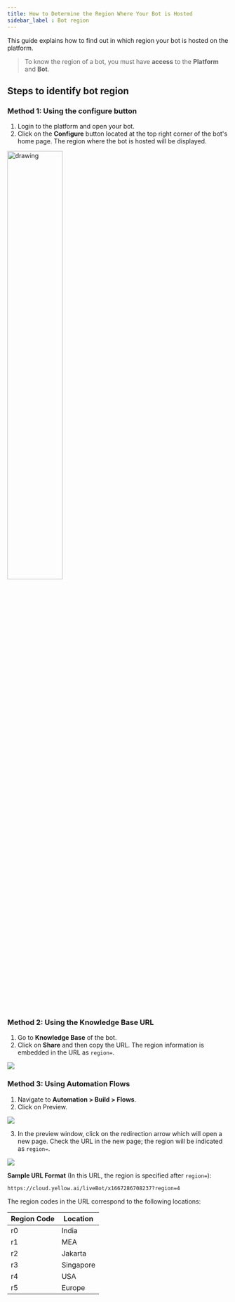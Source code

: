 ```yaml
---
title: How to Determine the Region Where Your Bot is Hosted
sidebar_label : Bot region
---
```



This guide explains how to find out in which region your bot is hosted on the platform.

> To know the region of a bot, you must have **access** to the **Platform** and **Bot**. 

## Steps to identify bot region

### Method 1: Using the configure button

1. Login to the platform and open your bot.
2. Click on the **Configure** button located at the top right corner of the bot's home page. The region where the bot is hosted will be displayed.


<img src="https://lh7-rt.googleusercontent.com/docsz/AD_4nXe_XTCN8_ji0WBoArQxBdy0-KO3uf9QGQ-spCAOA2ZuXMA4rmuL-IX6JtJMwhaF_VOnhEBRaYHFMGxOJhURsHDJqSKKUQ66huYZ7vSIu4ER30kHwWhww-IHv-_LnVTuj7gzHoxwBsM__HS-QgYhM-6nBtc?key=xTkWPmlh-46RdThnX_8ggQ" alt="drawing" width="50%"/> 


### Method 2: Using the Knowledge Base URL

1. Go to **Knowledge Base** of the bot.
2. Click on **Share** and then copy the URL. The region information is embedded in the URL as `region=`.

**![](https://lh7-rt.googleusercontent.com/docsz/AD_4nXdtzX1dZEaqVUvDDo0JM8kw1GA43XFXQLMXb15LKYBmgzrp99WKjapzOLEW7aE-Tf-YnuBJ4w6W8YyProEmda2HyHSG4Yi_NYT91PEecEz5IPAi6OCfU9BMwr933pabQcUWib895-oPHzNdieT9MX-xvFic?key=xTkWPmlh-46RdThnX_8ggQ)**

### Method 3: Using Automation Flows

1. Navigate to **Automation > Build > Flows**.
2. Click on Preview. 

**![](https://lh7-rt.googleusercontent.com/docsz/AD_4nXfW7OCn2Lqbf_aF34xRfXkomi0hhocM-CtK2ewQwDYVdc2hSrvwPmc57YS8BRSWV8lCO84MsPAs_13Waa43Vmfqbtu13VRreSLLyBdQU5VgQUx2XyOa4xj-bimJCa_HC_wC9wMJzmQI3zPQySUpJ9UKCljb?key=xTkWPmlh-46RdThnX_8ggQ)**

3. In the preview window, click on the redirection arrow which will open a new page. Check the URL in the new page; the region will be indicated as `region=`.


![](https://imgur.com/vRkj5JH.png)


**Sample URL Format** (In this URL, the region is specified after `region=`):
```
https://cloud.yellow.ai/liveBot/x1667286708237?region=4
```


The region codes in the URL correspond to the following locations:

| **Region Code** | **Location**   |
|-----------------|----------------|
| r0              | India          |
| r1              | MEA            |
| r2              | Jakarta        |
| r3              | Singapore      |
| r4              | USA            |
| r5              | Europe         |
